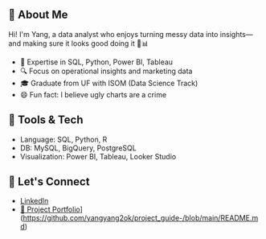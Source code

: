 ## 👋 About Me
Hi! I'm Yang, a data analyst who enjoys turning messy data into insights—and making sure it looks good doing it 🎨📊

- 📌 Expertise in SQL, Python, Power BI, Tableau
- 🔍 Focus on operational insights and marketing data
- 🎓 Graduate from UF with ISOM (Data Science Track)
- 😄 Fun fact: I believe ugly charts are a crime

## 🧰 Tools & Tech
- Language: SQL, Python, R
- DB: MySQL, BigQuery, PostgreSQL
- Visualization: Power BI, Tableau, Looker Studio


## 🔗 Let's Connect
- [LinkedIn](https://www.linkedin.com/in/yang-dai-diane/)
- [📁 Project Portfolio](https://github.com/yangyang20k/Portfolio-Guide)](https://github.com/yangyang2ok/project_guide-/blob/main/README.md)
